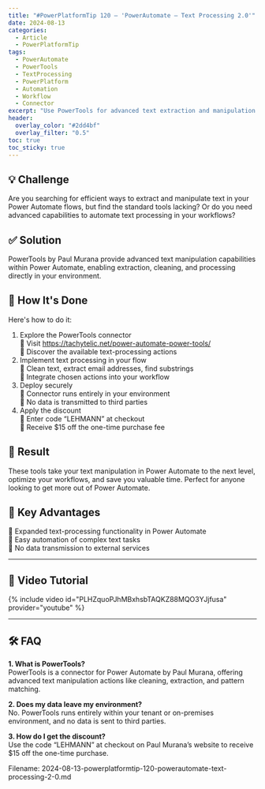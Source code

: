 ```yaml
---
title: "#PowerPlatformTip 120 – 'PowerAutomate – Text Processing 2.0'"
date: 2024-08-13
categories:
  - Article
  - PowerPlatformTip
tags:
  - PowerAutomate
  - PowerTools
  - TextProcessing
  - PowerPlatform
  - Automation
  - Workflow
  - Connector
excerpt: "Use PowerTools for advanced text extraction and manipulation directly within Power Automate flows."
header:
  overlay_color: "#2dd4bf"
  overlay_filter: "0.5"
toc: true
toc_sticky: true
---
```


## 💡 Challenge
Are you searching for efficient ways to extract and manipulate text in your Power Automate flows, but find the standard tools lacking? Or do you need advanced capabilities to automate text processing in your workflows?

## ✅ Solution
PowerTools by Paul Murana provide advanced text manipulation capabilities within Power Automate, enabling extraction, cleaning, and processing directly in your environment.

## 🔧 How It's Done
Here's how to do it:
1. Explore the PowerTools connector  
   🔸 Visit https://tachytelic.net/power-automate-power-tools/  
   🔸 Discover the available text-processing actions  
2. Implement text processing in your flow  
   🔸 Clean text, extract email addresses, find substrings  
   🔸 Integrate chosen actions into your workflow  
3. Deploy securely  
   🔸 Connector runs entirely in your environment  
   🔸 No data is transmitted to third parties  
4. Apply the discount  
   🔸 Enter code “LEHMANN” at checkout  
   🔸 Receive $15 off the one-time purchase fee  

## 🎉 Result
These tools take your text manipulation in Power Automate to the next level, optimize your workflows, and save you valuable time. Perfect for anyone looking to get more out of Power Automate.

## 🌟 Key Advantages
🔸 Expanded text-processing functionality in Power Automate  
🔸 Easy automation of complex text tasks  
🔸 No data transmission to external services  

---

## 🎥 Video Tutorial
{% include video id="PLHZquoPJhMBxhsbTAQKZ88MQO3YJjfusa" provider="youtube" %}

---

## 🛠️ FAQ
**1. What is PowerTools?**  
PowerTools is a connector for Power Automate by Paul Murana, offering advanced text manipulation actions like cleaning, extraction, and pattern matching.

**2. Does my data leave my environment?**  
No. PowerTools runs entirely within your tenant or on-premises environment, and no data is sent to third parties.

**3. How do I get the discount?**  
Use the code “LEHMANN” at checkout on Paul Murana’s website to receive $15 off the one-time purchase.


Filename: 2024-08-13-powerplatformtip-120-powerautomate-text-processing-2-0.md
